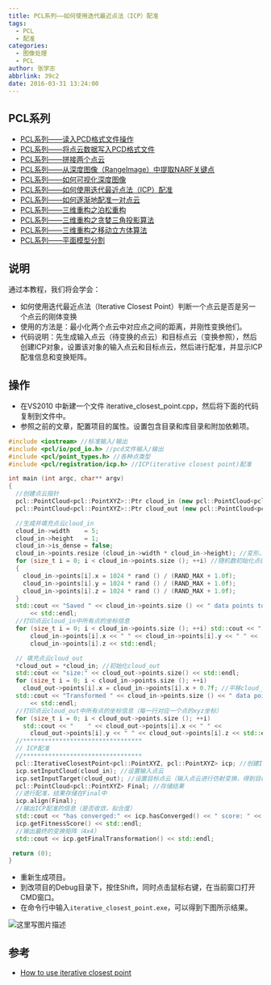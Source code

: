 ```yaml
---
title: PCL系列——如何使用迭代最近点法（ICP）配准
tags:
  - PCL
  - 配准
categories:
  - 图像处理
  - PCL
author: 张学志
abbrlink: 39c2
date: 2016-03-31 13:24:00
---
```




## PCL系列
* [PCL系列——读入PCD格式文件操作](http://zhangxuezhi.com/2016/03/30/PCL%E7%B3%BB%E5%88%97%E2%80%94%E2%80%94%E8%AF%BB%E5%85%A5PCD%E6%A0%BC%E5%BC%8F%E6%96%87%E4%BB%B6/)
* [PCL系列——将点云数据写入PCD格式文件](http://zhangxuezhi.com/2016/03/30/PCL%E7%B3%BB%E5%88%97%E2%80%94%E2%80%94%E5%B0%86%E7%82%B9%E4%BA%91%E6%95%B0%E6%8D%AE%E5%86%99%E5%85%A5PCD%E6%A0%BC%E5%BC%8F%E6%96%87%E4%BB%B6/)
* [PCL系列——拼接两个点云](http://zhangxuezhi.com/2016/04/20/PCL%E7%B3%BB%E5%88%97%E2%80%94%E2%80%94%E6%8B%BC%E6%8E%A5%E4%B8%A4%E4%B8%AA%E7%82%B9%E4%BA%91/)
* [PCL系列——从深度图像（RangeImage）中提取NARF关键点](http://zhangxuezhi.com/2016/03/30/PCL%E7%B3%BB%E5%88%97%E2%80%94%E2%80%94%E4%BB%8E%E6%B7%B1%E5%BA%A6%E5%9B%BE%E5%83%8F%EF%BC%88RangeImage%EF%BC%89%E4%B8%AD%E6%8F%90%E5%8F%96NARF%E5%85%B3%E9%94%AE%E7%82%B9/)
* [PCL系列——如何可视化深度图像](http://zhangxuezhi.com/2016/03/30/PCL%E7%B3%BB%E5%88%97%E2%80%94%E2%80%94%E5%A6%82%E4%BD%95%E5%8F%AF%E8%A7%86%E5%8C%96%E6%B7%B1%E5%BA%A6%E5%9B%BE%E5%83%8F/)
* [PCL系列——如何使用迭代最近点法（ICP）配准](http://zhangxuezhi.com/2016/03/31/PCL%E7%B3%BB%E5%88%97%E2%80%94%E2%80%94%E5%A6%82%E4%BD%95%E4%BD%BF%E7%94%A8%E8%BF%AD%E4%BB%A3%E6%9C%80%E8%BF%91%E7%82%B9%E6%B3%95%EF%BC%88ICP%EF%BC%89%E9%85%8D%E5%87%86/)
* [PCL系列——如何逐渐地配准一对点云](http://zhangxuezhi.com/2016/04/01/PCL%E7%B3%BB%E5%88%97%E2%80%94%E2%80%94%E5%A6%82%E4%BD%95%E9%80%90%E6%B8%90%E5%9C%B0%E9%85%8D%E5%87%86%E4%B8%80%E5%AF%B9%E7%82%B9%E4%BA%91/)
* [PCL系列——三维重构之泊松重构](http://zhangxuezhi.com/2016/04/01/PCL%E7%B3%BB%E5%88%97%E2%80%94%E2%80%94%E4%B8%89%E7%BB%B4%E9%87%8D%E6%9E%84%E4%B9%8B%E6%B3%8A%E6%9D%BE%E9%87%8D%E6%9E%84/)
* [PCL系列——三维重构之贪婪三角投影算法](http://zhangxuezhi.com/2016/04/01/PCL%E7%B3%BB%E5%88%97%E2%80%94%E2%80%94%E4%B8%89%E7%BB%B4%E9%87%8D%E6%9E%84%E4%B9%8B%E8%B4%AA%E5%A9%AA%E4%B8%89%E8%A7%92%E6%8A%95%E5%BD%B1%E7%AE%97%E6%B3%95/)
* [PCL系列——三维重构之移动立方体算法](http://zhangxuezhi.com/2016/04/01/PCL%E7%B3%BB%E5%88%97%E2%80%94%E2%80%94%E4%B8%89%E7%BB%B4%E9%87%8D%E6%9E%84%E4%B9%8B%E7%A7%BB%E5%8A%A8%E7%AB%8B%E6%96%B9%E4%BD%93%E7%AE%97%E6%B3%95/)
* [PCL系列——平面模型分割](http://zhangxuezhi.com/2016/04/20/PCL%E7%B3%BB%E5%88%97%E2%80%94%E2%80%94%E5%B9%B3%E9%9D%A2%E6%A8%A1%E5%9E%8B%E5%88%86%E5%89%B2/)

## 说明
通过本教程，我们将会学会：

* 如何使用迭代最近点法（Iterative Closest Point）判断一个点云是否是另一个点云的刚体变换
* 使用的方法是：最小化两个点云中对应点之间的距离，并刚性变换他们。
* 代码说明：先生成输入点云（待变换的点云）和目标点云（变换参照），然后创建ICP对象，设置该对象的输入点云和目标点云，然后进行配准，并显示ICP配准信息和变换矩阵。

<!-- more -->

## 操作

* 在VS2010 中新建一个文件 iterative_closest_point.cpp，然后将下面的代码复制到文件中。
* 参照之前的文章，配置项目的属性。设置包含目录和库目录和附加依赖项。

``` cpp
#include <iostream> //标准输入/输出
#include <pcl/io/pcd_io.h> //pcd文件输入/输出
#include <pcl/point_types.h> //各种点类型
#include <pcl/registration/icp.h> //ICP(iterative closest point)配准

int main (int argc, char** argv)
{
  //创建点云指针
  pcl::PointCloud<pcl::PointXYZ>::Ptr cloud_in (new pcl::PointCloud<pcl::PointXYZ>); //创建输入点云（指针）
  pcl::PointCloud<pcl::PointXYZ>::Ptr cloud_out (new pcl::PointCloud<pcl::PointXYZ>); //创建输出/目标点云（指针）

  //生成并填充点云cloud_in
  cloud_in->width    = 5;
  cloud_in->height   = 1;
  cloud_in->is_dense = false;
  cloud_in->points.resize (cloud_in->width * cloud_in->height); //变形，无序
  for (size_t i = 0; i < cloud_in->points.size (); ++i) //随机数初始化点的坐标
  {
    cloud_in->points[i].x = 1024 * rand () / (RAND_MAX + 1.0f);
    cloud_in->points[i].y = 1024 * rand () / (RAND_MAX + 1.0f);
    cloud_in->points[i].z = 1024 * rand () / (RAND_MAX + 1.0f);
  }
  std::cout << "Saved " << cloud_in->points.size () << " data points to input:"
      << std::endl;
  //打印点云cloud_in中所有点的坐标信息
  for (size_t i = 0; i < cloud_in->points.size (); ++i) std::cout << "    " <<
      cloud_in->points[i].x << " " << cloud_in->points[i].y << " " <<
      cloud_in->points[i].z << std::endl;

  // 填充点云cloud_out
  *cloud_out = *cloud_in; //初始化cloud_out
  std::cout << "size:" << cloud_out->points.size() << std::endl;
  for (size_t i = 0; i < cloud_in->points.size (); ++i)
    cloud_out->points[i].x = cloud_in->points[i].x + 0.7f; //平移cloud_in得到cloud_out
  std::cout << "Transformed " << cloud_in->points.size () << " data points:"
      << std::endl;
  //打印点云cloud_out中所有点的坐标信息（每一行对应一个点的xyz坐标）
  for (size_t i = 0; i < cloud_out->points.size (); ++i)
    std::cout << "    " << cloud_out->points[i].x << " " <<
      cloud_out->points[i].y << " " << cloud_out->points[i].z << std::endl;
  //*********************************
  // ICP配准
  //*********************************
  pcl::IterativeClosestPoint<pcl::PointXYZ, pcl::PointXYZ> icp; //创建ICP对象，用于ICP配准
  icp.setInputCloud(cloud_in); //设置输入点云
  icp.setInputTarget(cloud_out); //设置目标点云（输入点云进行仿射变换，得到目标点云）
  pcl::PointCloud<pcl::PointXYZ> Final; //存储结果
  //进行配准，结果存储在Final中
  icp.align(Final); 
  //输出ICP配准的信息（是否收敛，拟合度）
  std::cout << "has converged:" << icp.hasConverged() << " score: " <<
  icp.getFitnessScore() << std::endl;
  //输出最终的变换矩阵（4x4）
  std::cout << icp.getFinalTransformation() << std::endl;

 return (0);
}
```

* 重新生成项目。
* 到改项目的Debug目录下，按住Shift，同时点击鼠标右键，在当前窗口打开CMD窗口。
* 在命令行中输入`iterative_closest_point.exe`，可以得到下图所示结果。

![这里写图片描述](http://img.blog.csdn.net/20160331091512850)


## 参考
* [How to use iterative closest point](http://pointclouds.org/documentation/tutorials/iterative_closest_point.php#iterative-closest-point)